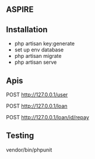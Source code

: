 ## ASPIRE

## Installation
* php artisan key:generate
* set up env database
* php artisan migrate
* php artisan serve

## Apis
POST http://127.0.0.1/user

POST http://127.0.0.1/loan

POST http://127.0.0.1/loan/id/repay
## Testing
vendor/bin/phpunit